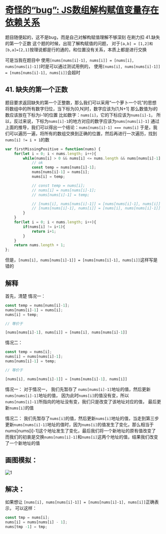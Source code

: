 # [奇怪的“bug”: JS数组解构赋值变量存在依赖关系](https://github.com/mengqiuleo/mengqiuleo.github.io/issues/4)

题目随便起的，这不是bug，而是自己对解构赋值理解不够深刻
在刷力扣 41.缺失的第一个正数 这个题的时候，出现了解构赋值的问题，
对于`[a,b] = [1,2]和[b,a]=[2,1]`按理说都是行的通的，和位置没有关系，本质上都是进行交换

可是当我在题目中
使用`[nums[nums[i]-1], nums[i]] = [nums[i], nums[nums[i]-1]]`时是可以通过测试用例的，
使用`[nums[i], nums[nums[i]-1]] = [nums[nums[i]-1], nums[i]]`会超时

## 41. 缺失的第一个正数
题目要求返回缺失的第一个正整数，那么我们可以采用“一个萝卜一个坑”的思想
将数组中的所有数字归位，当下标为[0,N]时，数字应该为[1,N+1]
那么数值为i的数应该放在下标为i-1的位置
比如数字：`nums[i]`，它的下标应该为`nums[i]-1`，
所以，反过来说，下标为`nums[i]-1`的地方对应的数字应该为`nums[nums[i]-1]`
通过上面的推导，我们可以得出一个结论：`nums[nums[i]-1] === nums[i]`
于是，我们可以遍历一遍，将所有的数组交换到正确的位置，然后再进行一次遍历，找到`nums[i] != i + 1`的数

```javascript
var firstMissingPositive = function(nums) {
    for(let i = 0; i < nums.length; i++){
        while(nums[i] > 0 && nums[i] <= nums.length && nums[nums[i]-1] != nums[i] ){
            // ok
            const temp = nums[nums[i]-1]; 
            nums[nums[i]-1] = nums[i];
            nums[i] = temp;

            // const temp = nums[i];
            // nums[i] = nums[nums[i]-1];
            // nums[nums[i]-1] = temp;

            // [nums[i], nums[nums[i]-1]] = [nums[nums[i]-1], nums[i]]
            // [nums[nums[i]-1], nums[i]] = [nums[i], nums[nums[i]-1]] ok
        }
    }
    for(let i = 0; i < nums.length; i++){
        if(nums[i] != i+1){
            return i+1;
        }
    }
    return nums.length + 1;
};
```
但是，`[nums[i], nums[nums[i]-1]] = [nums[nums[i]-1], nums[i]]`这样写是错的

## 解释

首先，清楚
情况一：

```javascript
const temp = nums[nums[i]-1]; 
nums[nums[i]-1] = nums[i];
nums[i] = temp;

// 等价于 

[nums[nums[i]-1], nums[i]] = [nums[i], nums[nums[i]-1]]
```
情况二：

```javascript
const temp = nums[i];
nums[i] = nums[nums[i]-1];
nums[nums[i]-1] = temp;

// 等价于

[nums[i], nums[nums[i]-1]] = [nums[nums[i]-1], nums[i]]
```
情况一：
对于情况一，
我们先暂存了 `nums[nums[i]-1]`地址的值，然后更新`nums[nums[i]-1]`地址的值，
因为此时`nums[i]`的值没有变，所以 `nums[nums[i]-1]`所指向的地址没有变，我们只是改变了该地址对应的值，
最后更新`nums[i]`的值

情况二：
我们先暂存了`nums[i]`的值，然后更新`nums[i]`地址的值，当走到第三步更新`nums[nums[i]-1]`地址的值时，因为`nums[i]`的值发生了变化，那么相当于nums[nums[i]-1]这个地址发生了变化，最后我们将一个新地址的原有值改变了
而我们的初衷是交换`nums[nums[i]-1]`和`nums[i]`这两个地址的值，结果我们改变了一个新地址的值


## 画图模拟：
![1](https://github.com/mengqiuleo/mengqiuleo.github.io/assets/85825776/0f04d3ab-cd83-4aa1-8e0c-a83e550a2d7d)


## 解决：

如果想让 `[nums[i], nums[nums[i]-1]] = [nums[nums[i]-1], nums[i]]`正确表示，
可以这样：

```javascript
const tmp = nums[i];
nums[i] = nums[nums[i] - 1];
nums[tmp -1] = tmp;
```
